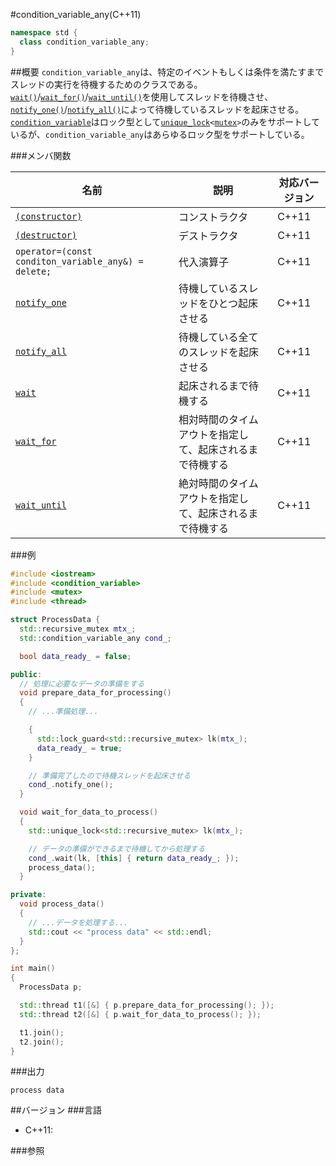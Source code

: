 #condition_variable_any(C++11)
```cpp
namespace std {
  class condition_variable_any;
}
```

##概要
`condition_variable_any`は、特定のイベントもしくは条件を満たすまでスレッドの実行を待機するためのクラスである。[`wait()`](./condition_variable_any/wait.md)/[`wait_for()`](./condition_variable_any/wait_for.md)/[`wait_until()`](./condition_variable_any/wait_until.md)を使用してスレッドを待機させ、[`notify_one()`](./condition_variable_any/notify_one.md)/[`notify_all()`](./condition_variable_any/notify_all.md)によって待機しているスレッドを起床させる。[`condition_variable`](/reference/condition_variable/condition_variable.md)はロック型として[`unique_lock`](/reference/mutex/unique_lock.md)`<`[`mutex`](/reference/mutex/mutex.md)`>`のみをサポートしているが、`condition_variable_any`はあらゆるロック型をサポートしている。

###メンバ関数

| 名前 | 説明 | 対応バージョン |
|-----------------------------------------------------------------------|----------------------------------------------------------|-------|
| [`(constructor)`](./condition_variable_any/condition_variable_any.md) | コンストラクタ | C++11 |
| [`(destructor)`](./condition_variable_any/-condition_variable_any.md) | デストラクタ | C++11 |
| `operator=(const conditon_variable_any&) = delete;`                   | 代入演算子 | C++11 |
| [`notify_one`](./condition_variable_any/notify_one.md)                | 待機しているスレッドをひとつ起床させる | C++11 |
| [`notify_all`](./condition_variable_any/notify_all.md)                | 待機している全てのスレッドを起床させる | C++11 |
| [`wait`](./condition_variable_any/wait.md)                            | 起床されるまで待機する | C++11 |
| [`wait_for`](./condition_variable_any/wait_for.md)                    | 相対時間のタイムアウトを指定して、起床されるまで待機する | C++11 |
| [`wait_until`](./condition_variable_any/wait_until.md)                | 絶対時間のタイムアウトを指定して、起床されるまで待機する | C++11 |

###例
```cpp
#include <iostream>
#include <condition_variable>
#include <mutex>
#include <thread>

struct ProcessData {
  std::recursive_mutex mtx_;
  std::condition_variable_any cond_;

  bool data_ready_ = false;

public:
  // 処理に必要なデータの準備をする
  void prepare_data_for_processing()
  {
    // ...準備処理...

    {
      std::lock_guard<std::recursive_mutex> lk(mtx_);
      data_ready_ = true;
    }

    // 準備完了したので待機スレッドを起床させる
    cond_.notify_one();
  }

  void wait_for_data_to_process()
  {
    std::unique_lock<std::recursive_mutex> lk(mtx_);

    // データの準備ができるまで待機してから処理する
    cond_.wait(lk, [this] { return data_ready_; });
    process_data();
  }

private:
  void process_data()
  {
    // ...データを処理する...
    std::cout << "process data" << std::endl;
  }
};

int main()
{
  ProcessData p;

  std::thread t1([&] { p.prepare_data_for_processing(); });
  std::thread t2([&] { p.wait_for_data_to_process(); });

  t1.join();
  t2.join();
}
```

###出力
```
process data
```

##バージョン
###言語
- C++11:

###参照

